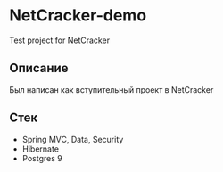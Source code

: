 # NetCracker-demo
Test project for NetCracker

## Описание
Был написан как вступительный проект в NetCracker

## Стек 
* Spring MVC, Data, Security
* Hibernate
* Postgres 9
